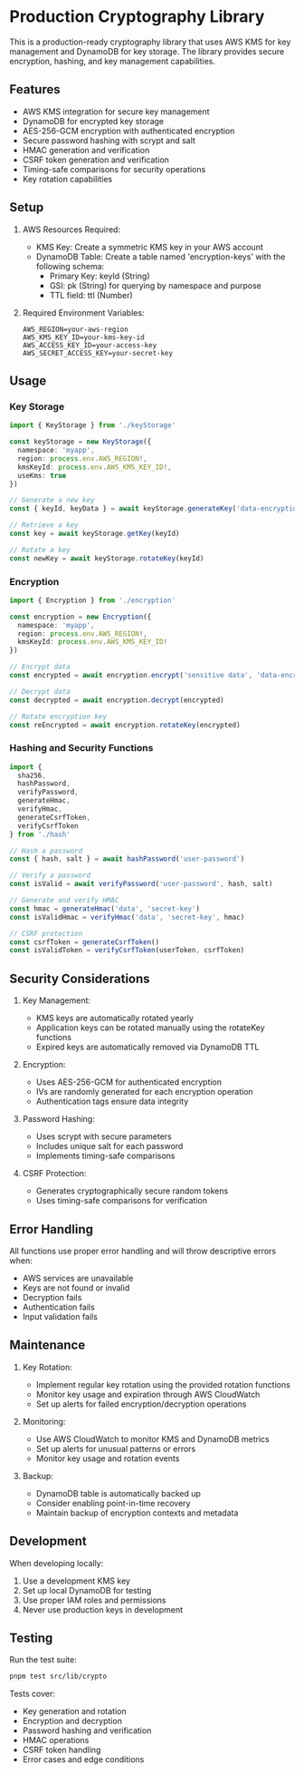 # Production Cryptography Library

This is a production-ready cryptography library that uses AWS KMS for key management and DynamoDB for key storage. The library provides secure encryption, hashing, and key management capabilities.

## Features

- AWS KMS integration for secure key management
- DynamoDB for encrypted key storage
- AES-256-GCM encryption with authenticated encryption
- Secure password hashing with scrypt and salt
- HMAC generation and verification
- CSRF token generation and verification
- Timing-safe comparisons for security operations
- Key rotation capabilities

## Setup

1. AWS Resources Required:
   - KMS Key: Create a symmetric KMS key in your AWS account
   - DynamoDB Table: Create a table named 'encryption-keys' with the following schema:
     - Primary Key: keyId (String)
     - GSI: pk (String) for querying by namespace and purpose
     - TTL field: ttl (Number)

2. Required Environment Variables:
   ```
   AWS_REGION=your-aws-region
   AWS_KMS_KEY_ID=your-kms-key-id
   AWS_ACCESS_KEY_ID=your-access-key
   AWS_SECRET_ACCESS_KEY=your-secret-key
   ```

## Usage

### Key Storage

```typescript
import { KeyStorage } from './keyStorage'

const keyStorage = new KeyStorage({
  namespace: 'myapp',
  region: process.env.AWS_REGION!,
  kmsKeyId: process.env.AWS_KMS_KEY_ID!,
  useKms: true
})

// Generate a new key
const { keyId, keyData } = await keyStorage.generateKey('data-encryption')

// Retrieve a key
const key = await keyStorage.getKey(keyId)

// Rotate a key
const newKey = await keyStorage.rotateKey(keyId)
```

### Encryption

```typescript
import { Encryption } from './encryption'

const encryption = new Encryption({
  namespace: 'myapp',
  region: process.env.AWS_REGION!,
  kmsKeyId: process.env.AWS_KMS_KEY_ID!
})

// Encrypt data
const encrypted = await encryption.encrypt('sensitive data', 'data-encryption')

// Decrypt data
const decrypted = await encryption.decrypt(encrypted)

// Rotate encryption key
const reEncrypted = await encryption.rotateKey(encrypted)
```

### Hashing and Security Functions

```typescript
import {
  sha256,
  hashPassword,
  verifyPassword,
  generateHmac,
  verifyHmac,
  generateCsrfToken,
  verifyCsrfToken
} from './hash'

// Hash a password
const { hash, salt } = await hashPassword('user-password')

// Verify a password
const isValid = await verifyPassword('user-password', hash, salt)

// Generate and verify HMAC
const hmac = generateHmac('data', 'secret-key')
const isValidHmac = verifyHmac('data', 'secret-key', hmac)

// CSRF protection
const csrfToken = generateCsrfToken()
const isValidToken = verifyCsrfToken(userToken, csrfToken)
```

## Security Considerations

1. Key Management:
   - KMS keys are automatically rotated yearly
   - Application keys can be rotated manually using the rotateKey functions
   - Expired keys are automatically removed via DynamoDB TTL

2. Encryption:
   - Uses AES-256-GCM for authenticated encryption
   - IVs are randomly generated for each encryption operation
   - Authentication tags ensure data integrity

3. Password Hashing:
   - Uses scrypt with secure parameters
   - Includes unique salt for each password
   - Implements timing-safe comparisons

4. CSRF Protection:
   - Generates cryptographically secure random tokens
   - Uses timing-safe comparisons for verification

## Error Handling

All functions use proper error handling and will throw descriptive errors when:
- AWS services are unavailable
- Keys are not found or invalid
- Decryption fails
- Authentication fails
- Input validation fails

## Maintenance

1. Key Rotation:
   - Implement regular key rotation using the provided rotation functions
   - Monitor key usage and expiration through AWS CloudWatch
   - Set up alerts for failed encryption/decryption operations

2. Monitoring:
   - Use AWS CloudWatch to monitor KMS and DynamoDB metrics
   - Set up alerts for unusual patterns or errors
   - Monitor key usage and rotation events

3. Backup:
   - DynamoDB table is automatically backed up
   - Consider enabling point-in-time recovery
   - Maintain backup of encryption contexts and metadata

## Development

When developing locally:
1. Use a development KMS key
2. Set up local DynamoDB for testing
3. Use proper IAM roles and permissions
4. Never use production keys in development

## Testing

Run the test suite:
```bash
pnpm test src/lib/crypto
```

Tests cover:
- Key generation and rotation
- Encryption and decryption
- Password hashing and verification
- HMAC operations
- CSRF token handling
- Error cases and edge conditions
